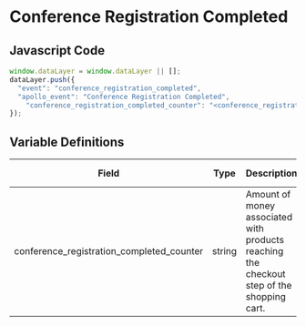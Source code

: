 # Conference Registration Completed

### 

## Javascript Code
```js
window.dataLayer = window.dataLayer || [];
dataLayer.push({
  "event": "conference_registration_completed",
  "apollo_event": "Conference Registration Completed",
    "conference_registration_completed_counter": "<conference_registration_completed_counter>"
});
```

## Variable Definitions

|Field|Type|Description|Example|Pattern|Min Length|Max Length|Minimum|Maximum|Multiple Of|
| --- | --- | --- | --- | --- | --- | --- | --- | --- | --- |
|conference_registration_completed_counter|string|Amount of money associated with products reaching the checkout step of the shopping cart.||||||||




